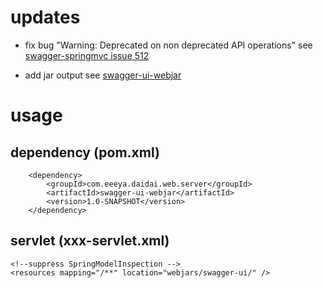 # updates

* fix bug "Warning: Deprecated on non deprecated API operations"
see [swagger-springmvc issue 512](https://github.com/martypitt/swagger-springmvc/issues/512)

* add jar output
see [swagger-ui-webjar](https://github.com/wikier/swagger-ui-webjar/blob/master/pom.xml)


# usage

## dependency (pom.xml)
        <dependency>
            <groupId>com.eeeya.daidai.web.server</groupId>
            <artifactId>swagger-ui-webjar</artifactId>
            <version>1.0-SNAPSHOT</version>
        </dependency>

## servlet  (xxx-servlet.xml)

    <!--suppress SpringModelInspection -->
    <resources mapping="/**" location="webjars/swagger-ui/" />

